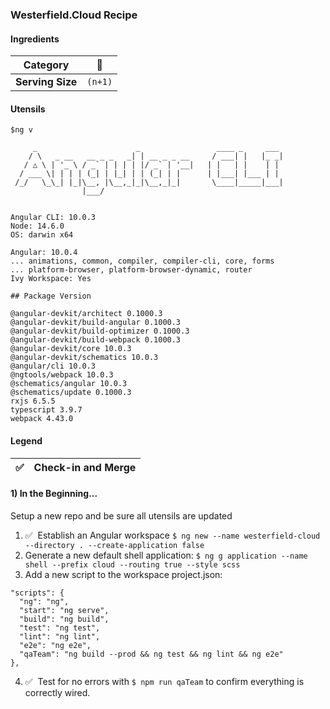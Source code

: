 ### Westerfield.Cloud Recipe

#### Ingredients

| Category          | :ramen: |
| ----------------- | ------- |
| **Serving Size** | `(n+1)` |

#### Utensils

```shell
$ng v

     _                      _                 ____ _     ___
    / \   _ __   __ _ _   _| | __ _ _ __     / ___| |   |_ _|
   / △ \ | '_ \ / _` | | | | |/ _` | '__|   | |   | |    | |
  / ___ \| | | | (_| | |_| | | (_| | |      | |___| |___ | |
 /_/   \_\_| |_|\__, |\__,_|_|\__,_|_|       \____|_____|___|
                |___/


Angular CLI: 10.0.3
Node: 14.6.0
OS: darwin x64

Angular: 10.0.4
... animations, common, compiler, compiler-cli, core, forms
... platform-browser, platform-browser-dynamic, router
Ivy Workspace: Yes

## Package Version

@angular-devkit/architect 0.1000.3
@angular-devkit/build-angular 0.1000.3
@angular-devkit/build-optimizer 0.1000.3
@angular-devkit/build-webpack 0.1000.3
@angular-devkit/core 10.0.3
@angular-devkit/schematics 10.0.3
@angular/cli 10.0.3
@ngtools/webpack 10.0.3
@schematics/angular 10.0.3
@schematics/update 0.1000.3
rxjs 6.5.5
typescript 3.9.7
webpack 4.43.0
```
#### Legend

| :white_check_mark: | Check-in and Merge
| ----------------- | ------- |


#### 1) In the Beginning...

<optional> Setup a new repo and be sure all utensils are updated
1. :white_check_mark:&nbsp;&nbsp;Establish an Angular workspace `$ ng new --name westerfield-cloud --directory . --create-application false`
2. Generate a new default shell application: `$ ng g application --name shell --prefix cloud --routing true --style scss`
3. Add a new script to the workspace project.json:
  ```
  "scripts": {
    "ng": "ng",
    "start": "ng serve",
    "build": "ng build",
    "test": "ng test",
    "lint": "ng lint",
    "e2e": "ng e2e",
    "qaTeam": "ng build --prod && ng test && ng lint && ng e2e"
  },
  ```
4. :white_check_mark:&nbsp;&nbsp;Test for no errors with `$ npm run qaTeam` to confirm everything is correctly wired.
